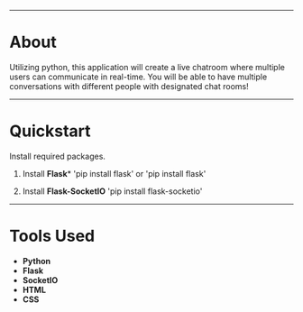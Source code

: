 
- - -

# About
Utilizing python, this application will create a live chatroom where multiple users can communicate in real-time. You will be able to have multiple conversations with different people with designated chat rooms! 

- - - 

# Quickstart
 Install required packages.
1. Install **Flask***
'pip install flask'
or
'pip install flask'

3. Install **Flask-SocketIO** 
'pip install flask-socketio'

- - - 

# Tools Used
- **Python**
- **Flask**
- **SocketIO**
- **HTML**
- **CSS**


